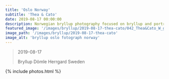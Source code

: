 ```yaml
---
title: 'Oslo Norway'
subtitle: 'Thea & Cato'
date: 2019-08-17 00:00:00
description: Norwegian bryllup photography focused on bryllup and portrait photography. 
featured_image: '/images/bryllup/2019-08-17-thea-cato/042_Thea&Cato_W_griffinphotography_oslo_norway_bryllup_wedding_20190817.jpg'
image_path: '/images/bryllup/2019-08-17-thea-cato'
image_alt: 'bryllup oslo fotograph norway'
---
```


> 2019-08-17
> 
> Bryllup Dömle Herrgard Sweden

<!-- DO NOT EDIT BELOW -->
{% include photos.html %}
